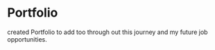 # Portfolio

created Portfolio to add too through out this journey and my future job opportunities.
